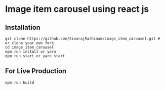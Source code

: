 # Image item carousel using react js

## Installation
  ```
  git clone https://github.com/SivarajRathinam/image_item_carousel.git # or clone your own fork
  cd image_item_carousel
  npm run install or yarn
  npm run start or yarn start
  ```
##  For Live Production
  ```
  npm run build
  ```
